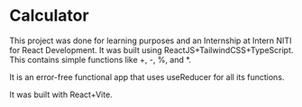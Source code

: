 # Calculator

This project was done for learning purposes and an Internship at Intern NITI for React Development.
It was built using ReactJS+TailwindCSS+TypeScript.
This contains simple functions like +, -, %, and *.

It is an error-free functional app that uses useReducer for all its functions.

It was built with React+Vite.

